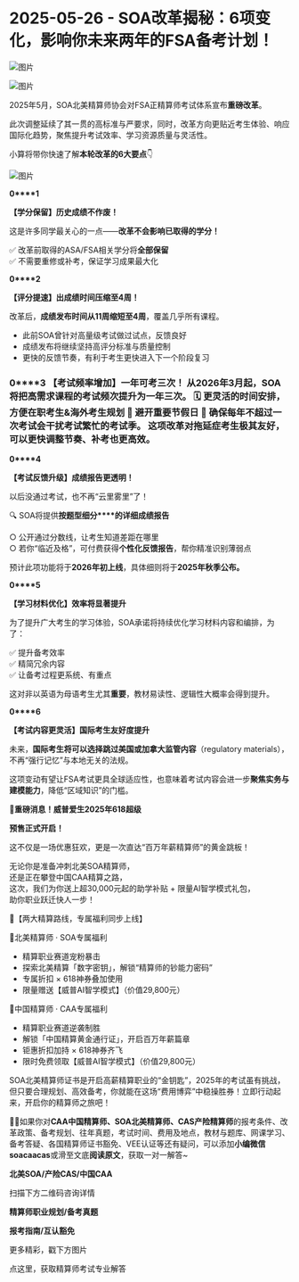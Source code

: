 # 2025-05-26 - SOA改革揭秘：6项变化，影响你未来两年的FSA备考计划！

![图片](https://mmbiz.qpic.cn/mmbiz_jpg/mK3FpI9af4kg4PH3You8v1p2s4zAl35ZxNnxg0MdNmVTvH2IJcatox7FnBcNAnYE4JN8ZPBDeK1yLvRwqaptmA/640?wx_fmt=jpeg&wxfrom=5&wx_lazy=1&wx_co=1&tp=webp)

![图片](https://mmbiz.qpic.cn/sz_mmbiz_gif/mK3FpI9af4nSfVwvozd64cQ7rcicg9NY7aDpmlQHeubb1vZMYf0AYBKd0R4BYEutuL8zyMe4NKXjT1d6SMzlM4g/640?wx_fmt=gif&from=appmsg&wxfrom=5&wx_lazy=1&wx_co=1&tp=webp)

2025年5月，SOA北美精算师协会对FSA正精算师考试体系宣布**重磅改革**。

此次调整延续了其一贯的高标准与严要求，同时，改革方向更贴近考生体验、响应国际化趋势，聚焦提升考试效率、学习资源质量与灵活性。

小算将带你快速了解**本轮改革的6大要点**👇

![图片](https://mmbiz.qpic.cn/sz_mmbiz_gif/mK3FpI9af4mUeGqNicFeGt5uhvibl7oY8gW152vLrugz5N058IHhVCKXRt6DrSEslwwQSfibOVS1HJ70OBR6IHR8Q/640?wx_fmt=gif&tp=webp&wxfrom=5&wx_lazy=1)

**0****1**

**【学分保留】历史成绩不作废！**

这是许多同学最关心的一点——**改革不会影响已取得的学分！**

✅ 改革前取得的ASA/FSA相关学分将**全部保留**  
✅ 不需要重修或补考，保证学习成果最大化

**0****2**

**【评分提速】出成绩时间压缩至4周！**

改革后，**成绩发布时间从11周缩短至4周**，覆盖几乎所有课程。

* 此前SOA曾针对高量级考试做过试点，反馈良好
* 成绩发布将继续坚持高评分标准与质量控制
* 更快的反馈节奏，有利于考生更快进入下一个阶段复习

### **0****3** **【考试频率增加】一年可考三次！** 从**2026年3月起**，SOA将把**高需求课程**的考试频次提升为**一年三次**。 🗓️ 更灵活的时间安排，方便在职考生&海外考生规划 📌 避开重要节假日 📌 确保每年不超过一次考试会干扰考试繁忙的考试季。 这项改革对拖延症考生极其友好，可以更快调整节奏、补考也更高效。

**0****4**

**【考试反馈升级】成绩报告更透明！**

以后没通过考试，也不再“云里雾里”了！

🔍 SOA将提供**按题型细分****的详细成绩报告**

○ 公开通过分数线，让考生知道差距在哪里  
○ 若你“临近及格”，可付费获得**个性化反馈报告**，帮你精准识别薄弱点

预计此项功能将于**2026年初上线**，具体细则将于**2025年秋季公布。**

**0****5**

**【学习材料优化】效率将显著提升**

为了提升广大考生的学习体验，SOA承诺将持续优化学习材料内容和编排，为了：

✅ 提升备考效率  
✅ 精简冗余内容  
✅ 让备考过程更系统、有重点

这对非以英语为母语考生尤其**重要**，教材易读性、逻辑性大概率会得到提升。

**0****6**

**【考试内容更灵活】国际考生友好度提升**

未来，**国际考生将可以选择跳过美国或加拿大监管内容**（regulatory materials），不再“强行记忆”与本地无关的法规。

这项变动有望让FSA考试更具全球适应性，也意味着考试内容会进一步**聚焦实务与建模能力**，降低“区域知识”的门槛。

📣**重磅消息！威普爱生2025年618超级**

**预售正式开启！**

这不仅是一场优惠狂欢，更是一次直达“百万年薪精算师”的黄金跳板！

无论你是准备冲刺北美SOA精算师，  
还是正在攀登中国CAA精算之路，  
这次，我们为你送上超30,000元起的助学补贴 + 限量AI智学模式礼包，  
助你职业跃迁快人一步！

🎯【两大精算路线，专属福利同步上线】

🔹北美精算师 · SOA专属福利

* 精算职业赛道宠粉暴击
* 探索北美精算「数字密钥」，解锁“精算师的钞能力密码”
* 专属折扣 × 618神券叠加使用
* 限量赠送【威普AI智学模式】（价值29,800元）

🔸中国精算师 · CAA专属福利

* 精算职业赛道逆袭制胜
* 解锁「中国精算黄金通行证」，开启百万年薪篇章
* 钜惠折扣加持 × 618神券齐飞
* 限时免费领取【威普AI智学模式】（价值29,800元）





SOA北美精算师证书是开启高薪精算职业的“金钥匙”，2025年的考试虽有挑战，但只要合理规划、高效备考，你就能在这场“费用博弈”中稳操胜券！立即行动起来，开启你的精算师之旅吧！


**💁‍♀️**如果你对**CAA中国精算师、SOA北美精算师、CAS产险精算师**的报考条件、改革政策、备考规划、往年真题，考试时间、费用及地点，教材与题库、网课学习、备考答疑、各国精算师证书豁免、VEE认证等还有疑问，可以添加**小编微信soacaacas**或滑至文底**阅读原文**，获取一对一解答~

**北美SOA/产险CAS/中国CAA**

扫描下方二维码咨询详情


**精算师职业规划/备考真题**

**报考指南/互认豁免**

更多精彩，戳下方图片


[](http://mp.weixin.qq.com/s?__biz=Mzg5ODgxNDE0NQ==&mid=2247499489&idx=1&sn=28bc71f9486a17b4e2a1e8576252b8af&chksm=c05e674ff729ee59dc54a8f5e5fdeacd3fa24632cb9fea93f694e23708dddce948576251acd3&scene=21#wechat_redirect)

[](https://mp.weixin.qq.com/s?__biz=Mzg5ODgxNDE0NQ==&mid=2247502677&idx=1&sn=cefd4f3389b590c0a600846f1feb99d4&scene=21#wechat_redirect)

[](http://mp.weixin.qq.com/s?__biz=Mzg5ODgxNDE0NQ==&mid=2247499760&idx=1&sn=16dd1f8015b2fdf0d3f5c47ddf2fcace&chksm=c05e665ef729ef4854ae8257ec868b9532dcfb6820e0234ab54e19cc8c68e8eb7ecffbcb5525&scene=21#wechat_redirect)

[](https://mp.weixin.qq.com/s?__biz=Mzg5ODgxNDE0NQ==&mid=2247499760&idx=1&sn=16dd1f8015b2fdf0d3f5c47ddf2fcace&scene=21#wechat_redirect)




点这里，获取精算师考试专业解答